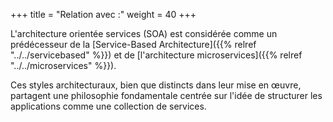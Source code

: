 +++
title = "Relation avec :"
weight = 40
+++

L'architecture orientée services (SOA) est considérée comme un prédécesseur de la [Service-Based Architecture]({{% relref "../../servicebased" %}}) et de [l'architecture microservices]({{% relref "../../microservices" %}}).  

Ces styles architecturaux, bien que distincts dans leur mise en œuvre, partagent une philosophie fondamentale centrée sur l'idée de structurer les applications comme une collection de services.